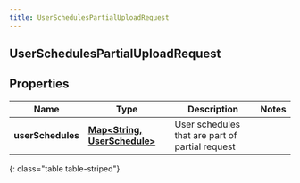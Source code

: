 ```yaml
---
title: UserSchedulesPartialUploadRequest
---
```

## UserSchedulesPartialUploadRequest


## Properties

| Name | Type | Description | Notes |
| ------------ | ------------- | ------------- | ------------- |
| **userSchedules** | <!----><!---->[**Map&lt;String, UserSchedule&gt;**](UserSchedule.html)<!----> | User schedules that are part of partial request |  |
{: class="table table-striped"}



